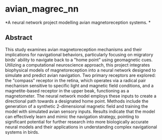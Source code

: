# avian_magrec_nn
*A neural network project modelling avian magnetoreception systems. *

## Abstract
This study examines avian magnetoreception mechanisms and their implications for navigational behaviors, particularly focusing on migratory birds' ability to navigate back to a "home point" using geomagnetic cues. Utilizing a computational neuroscience approach, this project integrates biophysical models of magnetoreception into a neural network designed to simulate and predict avian navigation. Two primary receptors are explored: the "compass" receptor in the retina, which operates via a radical pair mechanism sensitive to specific light and magnetic field conditions, and a magnetite-based receptor in the upper beak, functioning as a magnetometer. The neural network model employs these inputs to create a directional path towards a designated home point. Methods include the generation of a synthetic 2-dimensional magnetic field and training the model with simulated avian sensory inputs. Results indicate that the model can effectively learn and mimic the navigation strategy, pointing to significant potential for further research into more biologically accurate neural models and their applications in understanding complex navigational systems in birds.

